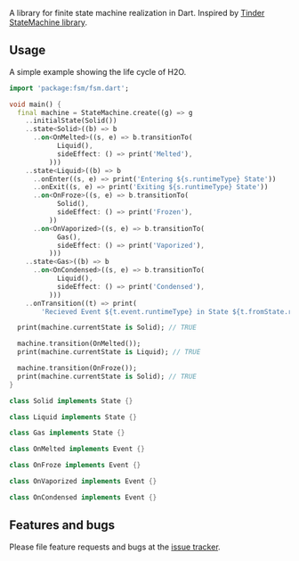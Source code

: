 A library for finite state machine realization in Dart. Inspired by [Tinder StateMachine library](https://github.com/Tinder/StateMachine).

## Usage
A simple example showing the life cycle of H2O.

```dart
import 'package:fsm/fsm.dart';

void main() {
  final machine = StateMachine.create((g) => g
    ..initialState(Solid())
    ..state<Solid>((b) => b
      ..on<OnMelted>((s, e) => b.transitionTo(
            Liquid(),
            sideEffect: () => print('Melted'),
          )))
    ..state<Liquid>((b) => b
      ..onEnter((s, e) => print('Entering ${s.runtimeType} State'))
      ..onExit((s, e) => print('Exiting ${s.runtimeType} State'))
      ..on<OnFroze>((s, e) => b.transitionTo(
            Solid(),
            sideEffect: () => print('Frozen'),
          ))
      ..on<OnVaporized>((s, e) => b.transitionTo(
            Gas(),
            sideEffect: () => print('Vaporized'),
          )))
    ..state<Gas>((b) => b
      ..on<OnCondensed>((s, e) => b.transitionTo(
            Liquid(),
            sideEffect: () => print('Condensed'),
          )))
    ..onTransition((t) => print(
        'Recieved Event ${t.event.runtimeType} in State ${t.fromState.runtimeType} transitioning to State ${t.toState.runtimeType}')));

  print(machine.currentState is Solid); // TRUE

  machine.transition(OnMelted());
  print(machine.currentState is Liquid); // TRUE

  machine.transition(OnFroze());
  print(machine.currentState is Solid); // TRUE
}

class Solid implements State {}

class Liquid implements State {}

class Gas implements State {}

class OnMelted implements Event {}

class OnFroze implements Event {}

class OnVaporized implements Event {}

class OnCondensed implements Event {}
```

## Features and bugs

Please file feature requests and bugs at the [issue tracker][tracker].

[tracker]: https://github.com/ookami-kb/fsm/issues
